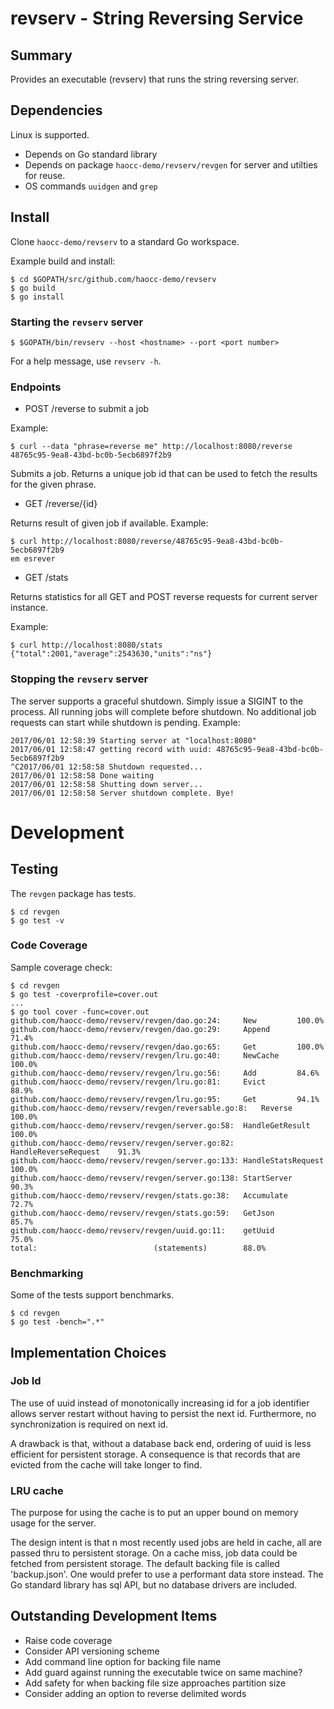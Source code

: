 # revserv - String Reversing Service

## Summary

Provides an executable (revserv) that runs the string reversing server.

## Dependencies

Linux is supported.
* Depends on Go standard library
* Depends on package `haocc-demo/revserv/revgen` for server and utilties for reuse.
* OS commands `uuidgen` and `grep`

## Install

Clone `haocc-demo/revserv` to a standard Go workspace.

Example build and install:
```
$ cd $GOPATH/src/github.com/haocc-demo/revserv
$ go build
$ go install
```

### Starting the `revserv` server

```
$ $GOPATH/bin/revserv --host <hostname> --port <port number>
```

For a help message, use `revserv -h`.

### Endpoints

* POST /reverse to submit a job

Example:
```
$ curl --data "phrase=reverse me" http://localhost:8080/reverse
48765c95-9ea8-43bd-bc0b-5ecb6897f2b9
```
Submits a job.
Returns a unique job id that can be used to fetch the results for the given phrase.

* GET /reverse/{id}

Returns result of given job if available.
Example:
```
$ curl http://localhost:8080/reverse/48765c95-9ea8-43bd-bc0b-5ecb6897f2b9
em esrever
```

* GET /stats

Returns statistics for all GET and POST reverse requests for current server instance.

Example:
```
$ curl http://localhost:8080/stats
{"total":2001,"average":2543630,"units":"ns"}
```

### Stopping the `revserv` server

The server supports a graceful shutdown. Simply issue a SIGINT to the process.
All running jobs will complete before shutdown.
No additional job requests can start while shutdown is pending.
Example:
```
2017/06/01 12:58:39 Starting server at "localhost:8080"
2017/06/01 12:58:47 getting record with uuid: 48765c95-9ea8-43bd-bc0b-5ecb6897f2b9
^C2017/06/01 12:58:58 Shutdown requested...
2017/06/01 12:58:58 Done waiting
2017/06/01 12:58:58 Shutting down server...
2017/06/01 12:58:58 Server shutdown complete. Bye!
```

# Development

## Testing

The `revgen` package has tests.
```
$ cd revgen
$ go test -v
```

### Code Coverage

Sample coverage check:

```
$ cd revgen
$ go test -coverprofile=cover.out
...
$ go tool cover -func=cover.out
github.com/haocc-demo/revserv/revgen/dao.go:24:		New			100.0%
github.com/haocc-demo/revserv/revgen/dao.go:29:		Append			71.4%
github.com/haocc-demo/revserv/revgen/dao.go:65:		Get			100.0%
github.com/haocc-demo/revserv/revgen/lru.go:40:		NewCache		100.0%
github.com/haocc-demo/revserv/revgen/lru.go:56:		Add			84.6%
github.com/haocc-demo/revserv/revgen/lru.go:81:		Evict			88.9%
github.com/haocc-demo/revserv/revgen/lru.go:95:		Get			94.1%
github.com/haocc-demo/revserv/revgen/reversable.go:8:	Reverse			100.0%
github.com/haocc-demo/revserv/revgen/server.go:58:	HandleGetResult		100.0%
github.com/haocc-demo/revserv/revgen/server.go:82:	HandleReverseRequest	91.3%
github.com/haocc-demo/revserv/revgen/server.go:133:	HandleStatsRequest	100.0%
github.com/haocc-demo/revserv/revgen/server.go:138:	StartServer		90.3%
github.com/haocc-demo/revserv/revgen/stats.go:38:	Accumulate		72.7%
github.com/haocc-demo/revserv/revgen/stats.go:59:	GetJson			85.7%
github.com/haocc-demo/revserv/revgen/uuid.go:11:	getUuid			75.0%
total:							(statements)		88.0%
```

### Benchmarking

Some of the tests support benchmarks.

```
$ cd revgen
$ go test -bench=".*"
```

## Implementation Choices

### Job Id
The use of uuid instead of monotonically increasing id for a job identifier allows server
restart without having to persist the next id. Furthermore, no synchronization is required
on next id.

A drawback is that, without a database back end, ordering of uuid is less efficient for
persistent storage. A consequence is that records that are evicted from the cache will
take longer to find.

### LRU cache
The purpose for using the cache is to put an upper bound on memory usage for the server.

The design intent is that n most recently used jobs are held in cache, all are passed thru
to persistent storage. On a cache miss, job data could be fetched from persistent storage.
The default backing file is called 'backup.json'. One would prefer to use a performant data
store instead. The Go standard library has sql API, but no database drivers are included.

## Outstanding Development Items

* Raise code coverage
* Consider API versioning scheme
* Add command line option for backing file name
* Add guard against running the executable twice on same machine?
* Add safety for when backing file size approaches partition size
* Consider adding an option to reverse delimited words

